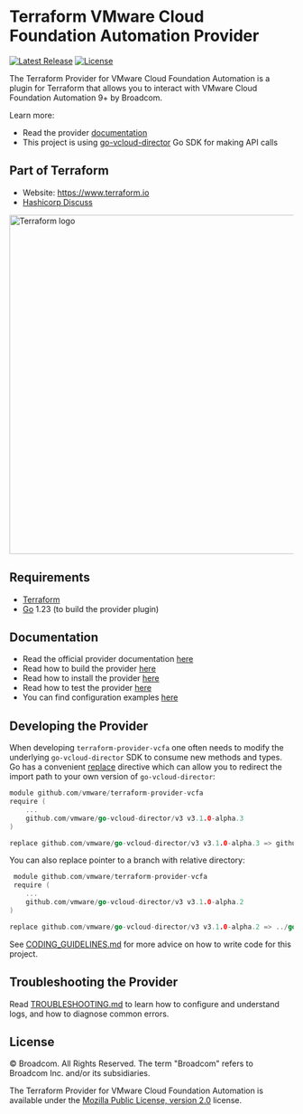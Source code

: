 # Terraform VMware Cloud Foundation Automation Provider

[![Latest Release](https://img.shields.io/github/v/tag/vmware/terraform-provider-vcfa?label=latest%20release&style=for-the-badge)](https://github.com/vmware/terraform-provider-vcfa/releases/latest) [![License](https://img.shields.io/github/license/vmware/terraform-provider-vcfa.svg?style=for-the-badge)](LICENSE)

The Terraform Provider for VMware Cloud Foundation Automation is a plugin for Terraform that allows you to interact with
VMware Cloud Foundation Automation 9+ by Broadcom.

Learn more:

- Read the provider [documentation][provider-documentation]
- This project is using [go-vcloud-director][go-vcd-sdk] Go SDK for making API calls

## Part of Terraform

- Website: <https://www.terraform.io>
- [Hashicorp Discuss](https://discuss.hashicorp.com/c/terraform-core/27)

<!-- markdownlint-disable no-inline-html -->
<img src="https://www.datocms-assets.com/2885/1629941242-logo-terraform-main.svg" alt="Terraform logo" width="600px">

## Requirements

- [Terraform](https://www.terraform.io/downloads.html)
- [Go](https://golang.org/doc/install) 1.23 (to build the provider plugin)

## Documentation

- Read the official provider documentation [here][provider-documentation]
- Read how to build the provider [here][provider-build]
- Read how to install the provider [here][provider-install]
- Read how to test the provider [here][provider-test]
- You can find configuration examples [here][examples]

## Developing the Provider

When developing `terraform-provider-vcfa` one often needs to modify the underlying `go-vcloud-director` SDK to consume
new methods and types. Go has a convenient [replace](https://github.com/golang/go/wiki/Modules#when-should-i-use-the-replace-directive)
directive which can allow you to redirect the import path to your own version of `go-vcloud-director`:

```go
module github.com/vmware/terraform-provider-vcfa
require (
    ...
    github.com/vmware/go-vcloud-director/v3 v3.1.0-alpha.3
)

replace github.com/vmware/go-vcloud-director/v3 v3.1.0-alpha.3 => github.com/my-git-user/go-vcloud-director/v3 v3.1.0-alpha.3    
```

You can also replace pointer to a branch with relative directory:

```go
 module github.com/vmware/terraform-provider-vcfa
 require (
    ...
    github.com/vmware/go-vcloud-director/v3 v3.1.0-alpha.2
)

replace github.com/vmware/go-vcloud-director/v3 v3.1.0-alpha.2 => ../go-vcloud-director
```

See [CODING_GUIDELINES.md][coding-guidelines] for more advice on how to write code for this project.

## Troubleshooting the Provider

Read [TROUBLESHOOTING.md][troubleshooting] to learn how to configure and understand logs, and how to
diagnose common errors.

## License

© Broadcom. All Rights Reserved.
The term "Broadcom" refers to Broadcom Inc. and/or its subsidiaries.

The Terraform Provider for VMware Cloud Foundation Automation is available under the
[Mozilla Public License, version 2.0][provider-license] license.

[coding-guidelines]: CODING_GUIDELINES.md
[examples]: examples
[go-vcd-sdk]: https://github.com/vmware/go-vcloud-director
[provider-build]: docs/build.md
[provider-documentation]: https://registry.terraform.io/providers/vmware/vcfa/latest/docs
[provider-install]: docs/install.md
[provider-license]: LICENSE
[provider-test]: docs/test.md
[troubleshooting]: TROUBLESHOOTING.md
